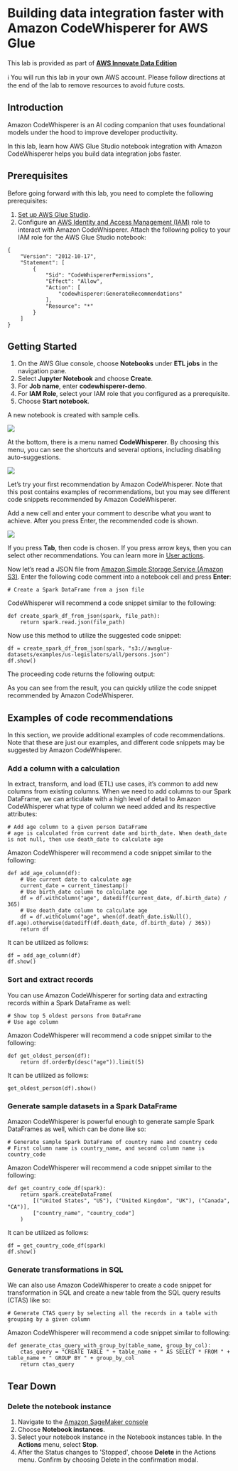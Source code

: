# **Building data integration faster with Amazon CodeWhisperer for AWS Glue**

This lab is provided as part of **[AWS Innovate Data Edition](https://aws.amazon.com/events/aws-innovate/apj/data/)**

ℹ️ You will run this lab in your own AWS account. Please follow directions at the end of the lab to remove resources to avoid future costs.

## Introduction

Amazon CodeWhisperer is an AI coding companion that uses foundational models under the hood to improve developer productivity. 

In this lab, learn how AWS Glue Studio notebook integration with Amazon CodeWhisperer helps you build data integration jobs faster.

## Prerequisites
Before going forward with this lab, you need to complete the following prerequisites:

1. [Set up AWS Glue Studio](https://docs.aws.amazon.com/glue/latest/ug/setting-up.html).
2. Configure an [AWS Identity and Access Management (IAM)](https://aws.amazon.com/iam/) role to interact with Amazon CodeWhisperer. Attach the following policy to your IAM role for the AWS Glue Studio notebook: 

```
{
    "Version": "2012-10-17",
    "Statement": [
        {
            "Sid": "CodeWhispererPermissions",
            "Effect": "Allow",
            "Action": [
                "codewhisperer:GenerateRecommendations"
            ],
            "Resource": "*"
        }
    ]
}
```

## Getting Started
1. On the AWS Glue console, choose **Notebooks** under **ETL jobs** in the navigation pane.
2. Select **Jupyter Notebook** and choose **Create**.
3. For **Job name**, enter **codewhisperer-demo**.
4. For **IAM Role**, select your IAM role that you configured as a prerequisite.
5. Choose **Start notebook**.

A new notebook is created with sample cells.

![](/Images/BDB-3499-image003.jpg)

At the bottom, there is a menu named **CodeWhisperer**. By choosing this menu, you can see the shortcuts and several options, including disabling auto-suggestions.

![](/Images/BDB-3499-image005-233x300.jpg)

Let’s try your first recommendation by Amazon CodeWhisperer. Note that this post contains examples of recommendations, but you may see different code snippets recommended by Amazon CodeWhisperer.

Add a new cell and enter your comment to describe what you want to achieve. After you press Enter, the recommended code is shown.

![](/Images/BDB-3499-image007.jpg)

If you press **Tab**, then code is chosen. If you press arrow keys, then you can select other recommendations. You can learn more in [User actions](https://docs.aws.amazon.com/codewhisperer/latest/userguide/actions-and-shortcuts.html).


Now let’s read a JSON file from [Amazon Simple Storage Service (Amazon S3)](https://aws.amazon.com/s3/). Enter the following code comment into a notebook cell and press **Enter**:

```
# Create a Spark DataFrame from a json file
```

CodeWhisperer will recommend a code snippet similar to the following:
```
def create_spark_df_from_json(spark, file_path):
    return spark.read.json(file_path)
```

Now use this method to utilize the suggested code snippet:
```
df = create_spark_df_from_json(spark, "s3://awsglue-datasets/examples/us-legislators/all/persons.json")
df.show()
```

The proceeding code returns the following output:

As you can see from the result, you can quickly utilize the code snippet recommended by Amazon CodeWhisperer.

## Examples of code recommendations

In this section, we provide additional examples of code recommendations. Note that these are just our examples, and different code snippets may be suggested by Amazon CodeWhisperer.

### Add a column with a calculation

In extract, transform, and load (ETL) use cases, it’s common to add new columns from existing columns. When we need to add columns to our Spark DataFrame, we can articulate with a high level of detail to Amazon CodeWhisperer what type of column we need added and its respective attributes:

```
# Add age column to a given person DataFrame
# age is calculated from current date and birth_date. When death_date is not null, then use death_date to calculate age
```

Amazon CodeWhisperer will recommend a code snippet similar to the following:

```
def add_age_column(df):
    # Use current date to calculate age
    current_date = current_timestamp()
    # Use birth_date column to calculate age
    df = df.withColumn("age", datediff(current_date, df.birth_date) / 365)
    # Use death_date column to calculate age
    df = df.withColumn("age", when(df.death_date.isNull(), df.age).otherwise(datediff(df.death_date, df.birth_date) / 365))
    return df
```

It can be utilized as follows:

```
df = add_age_column(df)
df.show()
```

### Sort and extract records
You can use Amazon CodeWhisperer for sorting data and extracting records within a Spark DataFrame as well:
```
# Show top 5 oldest persons from DataFrame
# Use age column
```

Amazon CodeWhisperer will recommend a code snippet similar to the following:
```
def get_oldest_person(df):
    return df.orderBy(desc("age")).limit(5)
```

It can be utilized as follows:
```
get_oldest_person(df).show()
```

### Generate sample datasets in a Spark DataFrame
Amazon CodeWhisperer is powerful enough to generate sample Spark DataFrames as well, which can be done like so:
```
# Generate sample Spark DataFrame of country name and country code
# First column name is country_name, and second column name is country_code
```

Amazon CodeWhisperer will recommend a code snippet similar to the following:
```
def get_country_code_df(spark):
    return spark.createDataFrame(
        [("United States", "US"), ("United Kingdom", "UK"), ("Canada", "CA")],
        ["country_name", "country_code"]
    )
```

It can be utilized as follows:
```
df = get_country_code_df(spark)
df.show()
```

### Generate transformations in SQL
We can also use Amazon CodeWhisperer to create a code snippet for transformation in SQL and create a new table from the SQL query results (CTAS) like so:
```
# Generate CTAS query by selecting all the records in a table with grouping by a given column
```

Amazon CodeWhisperer will recommend a code snippet similar to following:
```
def generate_ctas_query_with_group_by(table_name, group_by_col):
    ctas_query = "CREATE TABLE " + table_name + " AS SELECT * FROM " + table_name + " GROUP BY " + group_by_col
    return ctas_query
```

## Tear Down

### Delete the notebook instance
1. Navigate to the [Amazon SageMaker console](https://console.aws.amazon.com/sagemaker/home) 
2. Choose **Notebook instances**.
3. Select your notebook instance in the Notebook instances table. In the **Actions** menu, select **Stop**.
4. After the Status changes to 'Stopped', choose **Delete** in the Actions menu. Confirm by choosing Delete in the confirmation modal.



